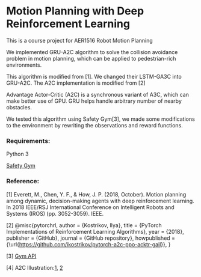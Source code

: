 # Motion Planning with Deep Reinforcement Learning
This is a course project for AER1516 Robot Motion Planning

We implemented GRU-A2C algorithm to solve the collision avoidance problem in motion planning, which can be applied to pedestrian-rich environments.

This algorithm is modified from [1]. We changed their LSTM-GA3C into GRU-A2C. The A2C implementation is modified from [2]

Advantage Actor-Critic (A2C) is a synchronous variant of A3C, which can make better use of GPU. GRU helps handle arbitrary number of nearby obstacles.

We tested this algorithm using Safety Gym[3], we made some modifications to the environment by rewriting the observations and reward functions.

### Requirements:
Python 3

[Safety Gym](https://openai.com/blog/safety-gym/)

### Reference:
[1] Everett, M., Chen, Y. F., & How, J. P. (2018, October). Motion planning among dynamic, decision-making agents with deep reinforcement learning. In 2018 IEEE/RSJ International Conference on Intelligent Robots and Systems (IROS) (pp. 3052-3059). IEEE.

[2] @misc{pytorchrl,
  author = {Kostrikov, Ilya},
  title = {PyTorch Implementations of Reinforcement Learning Algorithms},
  year = {2018},
  publisher = {GitHub},
  journal = {GitHub repository},
  howpublished = {\url{https://github.com/ikostrikov/pytorch-a2c-ppo-acktr-gail}},
}

[3] [Gym API](https://www.gymlibrary.ml/)

[4] A2C Illustration:[1](https://lilianweng.github.io/posts/2018-04-08-policy-gradient/), [2](https://openai.com/blog/baselines-acktr-a2c/)

